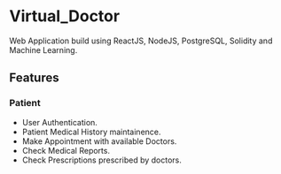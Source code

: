 # Virtual_Doctor
Web Application build using ReactJS, NodeJS, PostgreSQL, Solidity and Machine Learning.

## Features
### Patient
- User Authentication. 
- Patient Medical History maintainence.
- Make Appointment with available Doctors.
- Check Medical Reports.
- Check Prescriptions prescribed by doctors.

